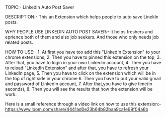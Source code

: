 TOPIC:- LinkedIn Auto Post Saver

DESCRIPTION:- This an Extension which helps people to auto save LinekIn posts.

WHY PEOPLE USE LINKEDIN AUTO POST SAVER:- It helps freshers and eprience both of them and also job seekers. And those who only needs job related posts.


HOW TO USE:- 1. At first you have too add this "LinkedIn Extension" to your chrome extensions,
2. Then you have to pinned this extension on the top,
3. After that, you have to login in your own Linkedin account,
4. Then you have to reload "LinkedIn Extension" and after that, 
you have to refresh your LinkedIn page,
5. Then you have to click on the extension which will be in the top of right side in your chrome
6. Then you have to put your valid gmail and password of LinkedIn account, 
7. After that,you have to give time(in seconds), 
8. Then you will see the results that how the extension will be work.



Here is a small reference through a video link on how to use this extension:-
https://www.loom.com/share/4441ad0e23b64b82baa9ca1e99f04a6b
